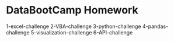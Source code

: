 # DataBootCamp Homework
1-excel-challenge
2-VBA-challenge
3-python-challenge
4-pandas-challenge
5-visualization-challenge
6-API-challenge
